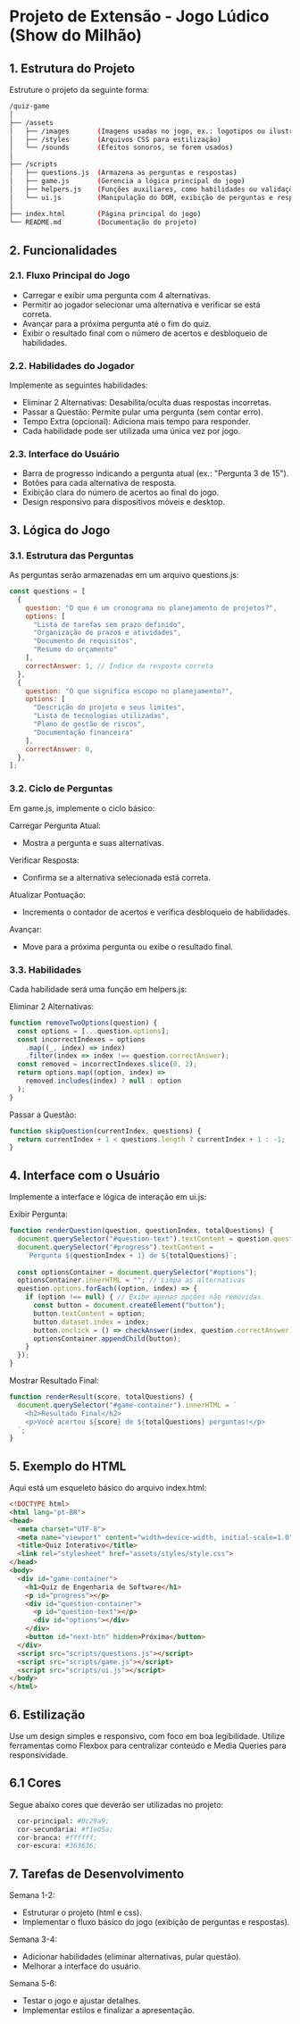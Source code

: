 # Projeto de Extensão - Jogo Lúdico (Show do Milhão)

## 1. Estrutura do Projeto
Estruture o projeto da seguinte forma:

```bash
/quiz-game
│
├── /assets
│   ├── /images       (Imagens usadas no jogo, ex.: logotipos ou ilustrações)
│   ├── /styles       (Arquivos CSS para estilização)
│   └── /sounds       (Efeitos sonoros, se forem usados)
│
├── /scripts
│   ├── questions.js  (Armazena as perguntas e respostas)
│   ├── game.js       (Gerencia a lógica principal do jogo)
│   ├── helpers.js    (Funções auxiliares, como habilidades ou validações)
│   └── ui.js         (Manipulação do DOM, exibição de perguntas e respostas)
│
├── index.html        (Página principal do jogo)
└── README.md         (Documentação do projeto)
```

## 2. Funcionalidades

### 2.1. Fluxo Principal do Jogo
- Carregar e exibir uma pergunta com 4 alternativas.
- Permitir ao jogador selecionar uma alternativa e verificar se está correta.
- Avançar para a próxima pergunta até o fim do quiz.
- Exibir o resultado final com o número de acertos e desbloqueio de habilidades.

### 2.2. Habilidades do Jogador
Implemente as seguintes habilidades:

- Eliminar 2 Alternativas: Desabilita/oculta duas respostas incorretas.
- Passar a Questão: Permite pular uma pergunta (sem contar erro).
- Tempo Extra (opcional): Adiciona mais tempo para responder.
- Cada habilidade pode ser utilizada uma única vez por jogo.

### 2.3. Interface do Usuário
- Barra de progresso indicando a pergunta atual (ex.: "Pergunta 3 de 15").
- Botões para cada alternativa de resposta.
- Exibição clara do número de acertos ao final do jogo.
- Design responsivo para dispositivos móveis e desktop.

## 3. Lógica do Jogo
### 3.1. Estrutura das Perguntas
As perguntas serão armazenadas em um arquivo questions.js:

```js
const questions = [
  {
    question: "O que é um cronograma no planejamento de projetos?",
    options: [
      "Lista de tarefas sem prazo definido",
      "Organização de prazos e atividades",
      "Documento de requisitos",
      "Resumo do orçamento"
    ],
    correctAnswer: 1, // Índice da resposta correta
  },
  {
    question: "O que significa escopo no planejamento?",
    options: [
      "Descrição do projeto e seus limites",
      "Lista de tecnologias utilizadas",
      "Plano de gestão de riscos",
      "Documentação financeira"
    ],
    correctAnswer: 0,
  },
];
```

### 3.2. Ciclo de Perguntas
Em game.js, implemente o ciclo básico:

Carregar Pergunta Atual:
- Mostra a pergunta e suas alternativas.

Verificar Resposta:
- Confirma se a alternativa selecionada está correta.

Atualizar Pontuação:
- Incrementa o contador de acertos e verifica desbloqueio de habilidades.

Avançar:
- Move para a próxima pergunta ou exibe o resultado final.

### 3.3. Habilidades
Cada habilidade será uma função em helpers.js:

Eliminar 2 Alternativas:

```javascript
function removeTwoOptions(question) {
  const options = [...question.options];
  const incorrectIndexes = options
    .map((_, index) => index)
    .filter(index => index !== question.correctAnswer);
  const removed = incorrectIndexes.slice(0, 2);
  return options.map((option, index) =>
    removed.includes(index) ? null : option
  );
}
```

Passar a Questão:

```javascript
function skipQuestion(currentIndex, questions) {
  return currentIndex + 1 < questions.length ? currentIndex + 1 : -1;
}
```

## 4. Interface com o Usuário
Implemente a interface e lógica de interação em ui.js:

Exibir Pergunta:
```javascript
function renderQuestion(question, questionIndex, totalQuestions) {
  document.querySelector("#question-text").textContent = question.question;
  document.querySelector("#progress").textContent = 
    `Pergunta ${questionIndex + 1} de ${totalQuestions}`;
  
  const optionsContainer = document.querySelector("#options");
  optionsContainer.innerHTML = ""; // Limpa as alternativas
  question.options.forEach((option, index) => {
    if (option !== null) { // Exibe apenas opções não removidas
      const button = document.createElement("button");
      button.textContent = option;
      button.dataset.index = index;
      button.onclick = () => checkAnswer(index, question.correctAnswer);
      optionsContainer.appendChild(button);
    }
  });
}
```

Mostrar Resultado Final:
```javascript
function renderResult(score, totalQuestions) {
  document.querySelector("#game-container").innerHTML = `
    <h2>Resultado Final</h2>
    <p>Você acertou ${score} de ${totalQuestions} perguntas!</p>
  `;
}
```

## 5. Exemplo do HTML
Aqui está um esqueleto básico do arquivo index.html:

```html
<!DOCTYPE html>
<html lang="pt-BR">
<head>
  <meta charset="UTF-8">
  <meta name="viewport" content="width=device-width, initial-scale=1.0">
  <title>Quiz Interativo</title>
  <link rel="stylesheet" href="assets/styles/style.css">
</head>
<body>
  <div id="game-container">
    <h1>Quiz de Engenharia de Software</h1>
    <p id="progress"></p>
    <div id="question-container">
      <p id="question-text"></p>
      <div id="options"></div>
    </div>
    <button id="next-btn" hidden>Próxima</button>
  </div>
  <script src="scripts/questions.js"></script>
  <script src="scripts/game.js"></script>
  <script src="scripts/ui.js"></script>
</body>
</html>
```

## 6. Estilização
Use um design simples e responsivo, com foco em boa legibilidade. Utilize ferramentas como Flexbox para centralizar conteúdo e Media Queries para responsividade.

## 6.1 Cores
Segue abaixo cores que deverão ser utilizadas no projeto:

```bash
  cor-principal: #0c29a9;
  cor-secundaria: #f1e05a;
  cor-branca: #ffffff;
  cor-escura: #363636;
```

## 7. Tarefas de Desenvolvimento
Semana 1-2:
- Estruturar o projeto (html e css).
- Implementar o fluxo básico do jogo (exibição de perguntas e respostas).

Semana 3-4:
- Adicionar habilidades (eliminar alternativas, pular questão).
- Melhorar a interface do usuário.

Semana 5-6:
- Testar o jogo e ajustar detalhes.
- Implementar estilos e finalizar a apresentação.